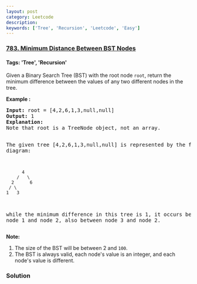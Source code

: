 ```yaml
---
layout: post
category: Leetcode
description: 
keywords: ['Tree', 'Recursion', 'Leetcode', 'Easy']
---
```

### [783. Minimum Distance Between BST Nodes](https://leetcode.com/problems/minimum-distance-between-bst-nodes)

#### Tags: 'Tree', 'Recursion'

<div class="content__u3I1 question-content__JfgR"><div><p>Given a Binary Search Tree (BST) with the root node <code>root</code>, return the minimum difference between the values of any two different nodes in the tree.</p>
<p><strong>Example :</strong></p>
<pre><strong>Input:</strong> root = [4,2,6,1,3,null,null]
<strong>Output:</strong> 1
<strong>Explanation:</strong>
Note that root is a TreeNode object, not an array.

The given tree [4,2,6,1,3,null,null] is represented by the following diagram:

          4
        /   \
      2      6
     / \    
    1   3  

while the minimum difference in this tree is 1, it occurs between node 1 and node 2, also between node 3 and node 2.
</pre>
<p><strong>Note:</strong></p>
<ol>
<li>The size of the BST will be between 2 and <code>100</code>.</li>
<li>The BST is always valid, each node's value is an integer, and each node's value is different.</li>
</ol></div></div>

### Solution
